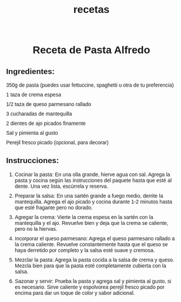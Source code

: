 # recetas
<!DOCTYPE html>
<html lang="es">
<head>
  <meta charset="UTF-8">
  <meta name="viewport" content="width=device-width, initial-scale=1.0">
  <title>Receta de Pasta Alfredo</title>
  <style>
    body {
      font-family: Arial, sans-serif;
      margin: 0;
      padding: 0;
    }
    .container {
      max-width: 600px;
      margin: 0 auto;
      padding: 20px;
    }
    h1 {
      text-align: center;
    }
    ul {
      list-style-type: none;
      padding: 0;
    }
    li {
      margin-bottom: 10px;
    }
  </style>
</head>
<body>
  <div class="container">
    <h1>Receta de Pasta Alfredo</h1>
    <h2>Ingredientes:</h2>
    <ul>
      <li>350g de pasta (puedes usar fettuccine, spaghetti u otra de tu preferencia)</li>
      <li>1 taza de crema espesa</li>
      <li>1/2 taza de queso parmesano rallado</li>
      <li>3 cucharadas de mantequilla</li>
      <li>2 dientes de ajo picados finamente</li>
      <li>Sal y pimienta al gusto</li>
      <li>Perejil fresco picado (opcional, para decorar)</li>
    </ul>
    <h2>Instrucciones:</h2>
    <ol>
      <li>Cocinar la pasta: En una olla grande, hierve agua con sal. Agrega la pasta y cocina según las instrucciones del paquete hasta que esté al dente. Una vez lista, escúrrela y reserva.</li>
      <li>Preparar la salsa: En una sartén grande a fuego medio, derrite la mantequilla. Agrega el ajo picado y cocina durante 1-2 minutos hasta que esté fragante pero no dorado.</li>
      <li>Agregar la crema: Vierte la crema espesa en la sartén con la mantequilla y el ajo. Revuelve bien y deja que la crema se caliente, pero no la hiervas.</li>
      <li>Incorporar el queso parmesano: Agrega el queso parmesano rallado a la crema caliente. Revuelve constantemente hasta que el queso se haya derretido por completo y la salsa esté suave y cremosa.</li>
      <li>Mezclar la pasta: Agrega la pasta cocida a la salsa de crema y queso. Mezcla bien para que la pasta esté completamente cubierta con la salsa.</li>
      <li>Sazonar y servir: Prueba la pasta y agrega sal y pimienta al gusto, si es necesario. Sirve caliente y espolvorea perejil fresco picado por encima para dar un toque de color y sabor adicional.</li>
    </ol>
  </div>
</body>
</html>





